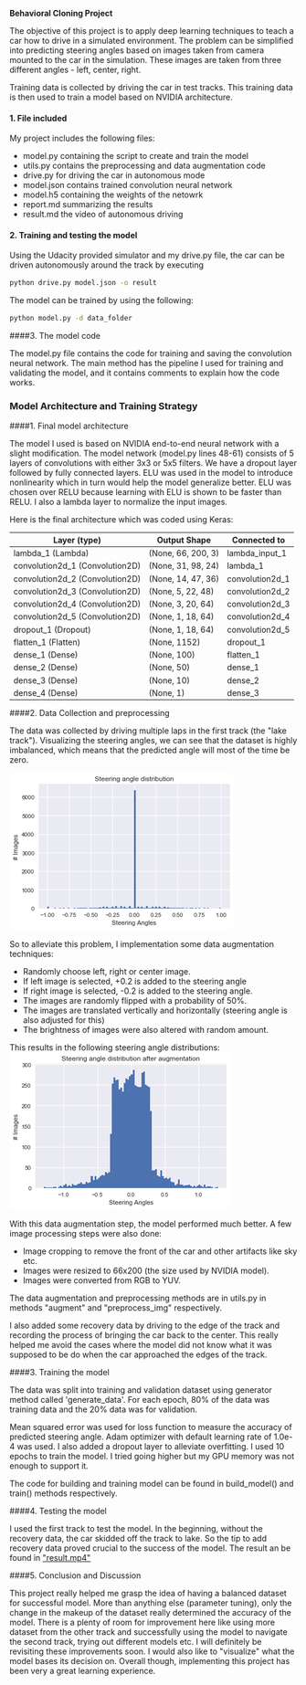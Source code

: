 **Behavioral Cloning Project**

The objective of this project is to apply deep learning techniques to teach a car how to drive in a simulated environment. The problem can be simplified into predicting steering angles based on images taken from camera mounted to the car in the simulation. These images are taken from three different angles - left, center, right.

Training data is collected by driving the car in test tracks. This training data is then used to train a model based on NVIDIA architecture. 

[//]: # "Image References"

[image1]: ./imgs/steer1.png "Steering angles before augmentation"
[image2]: ./imgs/steer2.png "Steering angles after augmentation"
#### 1. File included

My project includes the following files:
* model.py containing the script to create and train the model
* utils.py contains the preprocessing and data augmentation code
* drive.py for driving the car in autonomous mode
* model.json contains trained convolution neural network
* model.h5 containing the weights of the netowrk
* report.md summarizing the results
* result.md the video of autonomous driving

#### 2. Training and testing the model
Using the Udacity provided simulator and my drive.py file, the car can be driven autonomously around the track by executing 
```sh
python drive.py model.json -o result
```

The model can be trained by using the following:
```sh
python model.py -d data_folder
```


####3. The model code

The model.py file contains the code for training and saving the convolution neural network. The main method has the pipeline I used for training and validating the model, and it contains comments to explain how the code works. 

### Model Architecture and Training Strategy

####1. Final model architecture

The model I used is based on NVIDIA end-to-end neural network with a slight modification. The model network (model.py lines 48-61) consists of 5 layers of convolutions with either 3x3 or 5x5 filters. We have a dropout layer followed by fully connected layers. ELU was used in the model to introduce nonlinearity which in turn would help the model generalize better. ELU was chosen over RELU because learning with ELU is shown to be faster than RELU. I also a lambda layer to normalize the input images. 

Here is the final architecture which was coded using Keras:

| Layer (type)                    | Output Shape       | Connected to    |
| ------------------------------- | ------------------ | --------------- |
| lambda_1 (Lambda)               | (None, 66, 200, 3) | lambda_input_1  |
| convolution2d_1 (Convolution2D) | (None, 31, 98, 24) | lambda_1        |
| convolution2d_2 (Convolution2D) | (None, 14, 47, 36) | convolution2d_1 |
| convolution2d_3 (Convolution2D) | (None, 5, 22, 48)  | convolution2d_2 |
| convolution2d_4 (Convolution2D) | (None, 3, 20, 64)  | convolution2d_3 |
| convolution2d_5 (Convolution2D) | (None, 1, 18, 64)  | convolution2d_4 |
| dropout_1 (Dropout)             | (None, 1, 18, 64)  | convolution2d_5 |
| flatten_1 (Flatten)             | (None, 1152)       | dropout_1       |
| dense_1 (Dense)                 | (None, 100)        | flatten_1       |
| dense_2 (Dense)                 | (None, 50)         | dense_1         |
| dense_3 (Dense)                 | (None, 10)         | dense_2         |
| dense_4 (Dense)                 | (None, 1)          | dense_3         |




####2. Data Collection and preprocessing

The data was collected by driving multiple laps in the first track (the "lake track"). Visualizing the steering angles, we can see that the  dataset is highly imbalanced, which means that the predicted angle will most of the time be zero.

![alt text][image1]

So to alleviate this problem, I implementation some data augmentation techniques:

- Randomly choose left, right or center image.
- If left image is selected, +0.2 is added to the steering angle
- If right image is selected, -0.2 is added to the steering angle.
- The images are randomly flipped with a probability of 50%.
- The images are translated vertically and horizontally (steering angle is also adjusted for this)
- The brightness of images were also altered with random amount.

This results in the following steering angle distributions:
![alt text][image2]

With this data augmentation step, the model performed much better. A few image processing steps were also done:

- Image cropping to remove the front of the car and other artifacts like sky etc.
- Images were resized to 66x200 (the size used by NVIDIA model).
- Images were converted from RGB to YUV.

The data augmentation and preprocessing methods are in utils.py in methods "augment" and "preprocess_img" respectively.

I also added some recovery data by driving to the edge of the track and recording the process of bringing the car back to the center. This really helped me avoid the cases where the model did not know what it was supposed to be do when the car approached the edges of the track.

####3. Training the model

The data was split into training and validation dataset using generator method called 'generate_data'. For each epoch, 80% of the data was training data and the 20% data was for validation.

Mean squared error was used for loss function to measure the accuracy of predicted steering angle. Adam optimizer with default learning rate of 1.0e-4 was used. I also added a dropout layer to alleviate overfitting. I used 10 epochs to train the model. I tried going higher but my GPU memory was not enough to support it. 

The code for building and training model can be found in build_model() and train() methods respectively.

####4. Testing the model

I used the first track to test the model. In the beginning, without the recovery data, the car skidded off the track to lake. So the tip to add recovery data proved crucial to the success of the model. The result an be found in ["result.mp4"](result.mp4)

####5. Conclusion and Discussion

This project really helped me grasp the idea of having a balanced dataset for successful model. More than anything else (parameter tuning), only the change in the makeup of the dataset really determined the accuracy of the model. There is a plenty of room for improvement here like using more dataset from the other track and successfully using the model to navigate the second track, trying out different models etc. I will definitely be revisiting these improvements soon. I would also like to "visualize" what the model bases its decision on. Overall though, implementing this project has been very a great learning experience.
